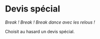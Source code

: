 # Devis spécial

*Break ! Break ! Break dance avec les relous !*

Choisit au hasard un devis spécial.

